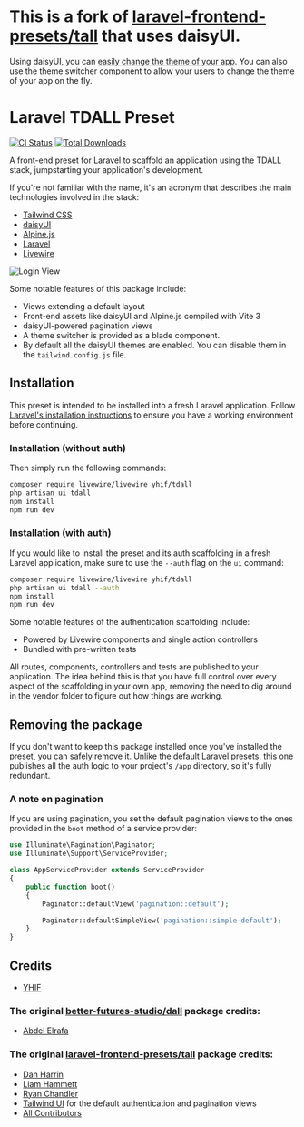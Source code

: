 # This is a fork of [laravel-frontend-presets/tall](https://github.com/laravel-frontend-presets/tall) that uses daisyUI.

Using daisyUI, you can [easily change the theme of your app](https://daisyui.com/docs/themes/). You can also use the theme switcher component to allow your users to change the theme of your app on the fly.

# Laravel TDALL Preset

[![CI Status](https://github.com/better-futures-studio/dall/actions/workflows/tests.yml/badge.svg)](https://github.com/yhif/tdall/actions)
[![Total Downloads](https://poser.pugx.org/better-futures-studio/dall/d/total.svg)](https://packagist.org/packages/yhif/tdall)

A front-end preset for Laravel to scaffold an application using the TDALL stack, jumpstarting your application's development.

If you're not familiar with the name, it's an acronym that describes the main technologies involved in the stack:
-   [Tailwind CSS](https://tailwindcss.com)
-   [daisyUI](https://daisyui.com)
-   [Alpine.js](https://alpinejs.dev)
-   [Laravel](https://laravel.com)
-   [Livewire](https://laravel-livewire.com)

![Login View](./demo.gif)

Some notable features of this package include:

-   Views extending a default layout
-   Front-end assets like daisyUI and Alpine.js compiled with Vite 3
-   daisyUI-powered pagination views
-   A theme switcher is provided as a blade component.
-   By default all the daisyUI themes are enabled. You can disable them in the `tailwind.config.js` file.

## Installation

This preset is intended to be installed into a fresh Laravel application. Follow [Laravel's installation instructions](https://laravel.com/docs/installation) to ensure you have a working environment before continuing.

### Installation (without auth)

Then simply run the following commands:

```bash
composer require livewire/livewire yhif/tdall
php artisan ui tdall
npm install
npm run dev
```

### Installation (with auth)

If you would like to install the preset and its auth scaffolding in a fresh Laravel application, make sure to use the `--auth` flag on the `ui` command:

```bash
composer require livewire/livewire yhif/tdall
php artisan ui tdall --auth
npm install
npm run dev
```

Some notable features of the authentication scaffolding include:

-   Powered by Livewire components and single action controllers
-   Bundled with pre-written tests

All routes, components, controllers and tests are published to your application. The idea behind this is that you have full control over every aspect of the scaffolding in your own app, removing the need to dig around in the vendor folder to figure out how things are working.

## Removing the package

If you don't want to keep this package installed once you've installed the preset, you can safely remove it. Unlike the default Laravel presets, this one publishes all the auth logic to your project's `/app` directory, so it's fully redundant.

### A note on pagination

If you are using pagination, you set the default pagination views to the ones provided in the `boot` method of a service provider:

```php
use Illuminate\Pagination\Paginator;
use Illuminate\Support\ServiceProvider;

class AppServiceProvider extends ServiceProvider
{
    public function boot()
    {
        Paginator::defaultView('pagination::default');

        Paginator::defaultSimpleView('pagination::simple-default');
    }
}
```

## Credits

-   [YHIF](https://github.com/yhif)

### The original [better-futures-studio/dall](https://github.com/better-futures-studio/dall) package credits:

-   [Abdel Elrafa](https://github.com/AbdelElrafa)

### The original [laravel-frontend-presets/tall](https://github.com/laravel-frontend-presets/tall) package credits:

-   [Dan Harrin](https://github.com/DanHarrin)
-   [Liam Hammett](https://github.com/imliam)
-   [Ryan Chandler](https://github.com/ryangjchandler)
-   [Tailwind UI](https://tailwindui.com) for the default authentication and pagination views
-   [All Contributors](../../contributors)
